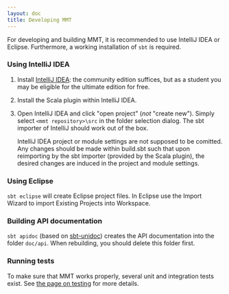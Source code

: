 ```yaml
---
layout: doc
title: Developing MMT
---
```


For developing and building MMT, it is recommended to use IntelliJ IDEA or Eclipse.
Furthermore, a working installation of `sbt` is required. 

### Using IntelliJ IDEA

1. Install [IntelliJ IDEA](https://www.jetbrains.com/idea/): the community edition suffices, but as a student you may be eligible for the ultimate edition for free.
2. Install the Scala plugin within IntelliJ IDEA.
3. Open IntelliJ IDEA and click "open project" (*not* "create new"). Simply select `<mmt repository>\src` in the folder selection dialog.
   The sbt importer of IntelliJ should work out of the box.

   IntelliJ IDEA project or module settings are not supposed to be comitted. Any changes should be made within build.sbt such that upon reimporting by the sbt importer (provided by the Scala plugin), the desired changes are induced in the project and module settings.

### Using Eclipse

`sbt eclipse` will create Eclipse project files. In Eclipse use the Import Wizard to import Existing Projects into Workspace.

### Building API documentation

`sbt apidoc` (based on [sbt-unidoc](https://github.com/sbt/sbt-unidoc)) creates the API documentation into the folder `doc/api`.
When rebuilding, you should delete this folder first.

<!-- TODO adapt to git
The `svn:auto-props` svn property of the toplevel folder ensures that new files (e.g., html, css, and js) get proper MIME types when added to the repository. (Files with wrong mime types will not be properly served by the SVN webserver.) --> 


### Running tests

To make sure that MMT works properly, several unit and integration tests exist. 
See [the page on testing](../development/testing) for more details. 
